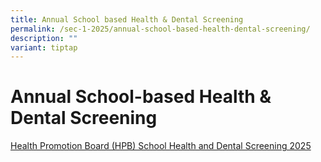 ```yaml
---
title: Annual School based Health & Dental Screening
permalink: /sec-1-2025/annual-school-based-health-dental-screening/
description: ""
variant: tiptap
---
```

<h1>Annual School-based Health &amp; Dental Screening</h1>
<p><a href="/files/Sec_1Health___Dental_Screening.pdf" rel="noopener nofollow" target="_blank">Health Promotion Board (HPB) School Health and Dental Screening 2025</a>
</p>